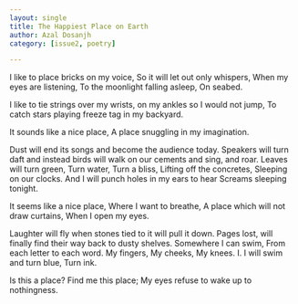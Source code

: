 ```yaml
---
layout: single
title: The Happiest Place on Earth
author: Azal Dosanjh
category: [issue2, poetry]

---
```



I like to place bricks on my voice,
So it will let out only whispers,
When my eyes are listening,
To the moonlight falling asleep,
On seabed.
 
I like to tie strings over my wrists,
on my ankles so I would not jump,
To catch stars playing freeze tag
in my backyard.
 
It sounds like a nice place,
A place snuggling in my imagination.
 
Dust will end its songs
and become the audience today.
Speakers will turn daft
and instead birds will walk
on our cements and sing, and roar.
Leaves will turn green,
Turn water,
Turn a bliss,
Lifting off the concretes,
Sleeping on our clocks.
And I will punch holes in my ears
to hear
Screams sleeping tonight.
 
It seems like a nice place,
Where I want to breathe,
A place which will not draw curtains,
When I open my eyes.
 
Laughter will fly
when stones tied to it
will pull it down.
Pages lost, will finally find
their way back to dusty shelves.
Somewhere I can swim,
From each letter to each word.
My fingers,
My cheeks,
My knees.
I.
I will swim and turn blue,
Turn ink.
 
Is this a place?
Find me this place;
My eyes refuse to wake up to nothingness.

